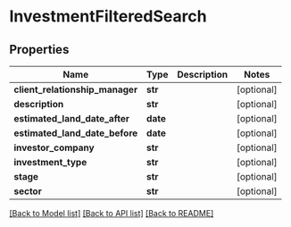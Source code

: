 # InvestmentFilteredSearch

## Properties
Name | Type | Description | Notes
------------ | ------------- | ------------- | -------------
**client_relationship_manager** | **str** |  | [optional] 
**description** | **str** |  | [optional] 
**estimated_land_date_after** | **date** |  | [optional] 
**estimated_land_date_before** | **date** |  | [optional] 
**investor_company** | **str** |  | [optional] 
**investment_type** | **str** |  | [optional] 
**stage** | **str** |  | [optional] 
**sector** | **str** |  | [optional] 

[[Back to Model list]](../README.md#documentation-for-models) [[Back to API list]](../README.md#documentation-for-api-endpoints) [[Back to README]](../README.md)



